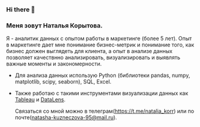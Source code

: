 ### Hi there 👋

### Меня зовут Наталья Корытова.
Я - аналитик данных с опытом работы в маркетинге (более 5 лет).
Опыт в маркетинге дает мне понимание бизнес-метрик и понимание того, как бизнес должен выглядеть для клиента, а опыт в анализе данных позволяет качествнно анализировать, визуализировать и выявлять важные моменты и закономерности.


- Для анализа данных использую Python (библиотеки pandas, numpy, matplotlib, scipy, seaborn), SQL, Excel.
- Также работаю с такими инструментами визуализации данных как [Tableau](https://goo.su/cXHuKm) и [DataLens](https://datalens.yandex/2l4adxv80ffur>).

  Связаться со мной можно в телеграм(https://t.me/natalia_korr) или по почте(natasha-kuzneczova-95@mail.ru).
